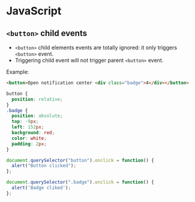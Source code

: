 # JavaScript

## `<button>` child events
- `<button>` child elements events are totally ignored: it only triggers `<button>` event.
- Triggering child event will not trigger parent `<button>` event.

Example:
```html
<button>Open notification center <div class="badge">4</div></button>
```

```css
button {
  position: relative;
}
.badge {
  position: absolute;
  top: -9px;
  left: 152px;
  background: red;
  color: white;
  padding: 2px;
}
```

```js
document.querySelector("button").onclick = function() {
  alert("Button clicked");
};

document.querySelector(".badge").onclick = function() {
  alert('Badge cliked');
};
```

